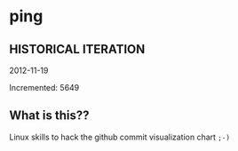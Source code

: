 # ping

## HISTORICAL ITERATION
2012-11-19

Incremented: 5649

## What is this?? 
Linux skills to hack the github commit visualization chart `;-)`
